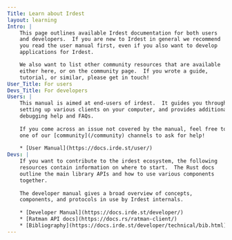 ```yaml
---
Title: Learn about Irdest
layout: learning
Intro: |
    This page outlines available Irdest documentation for both users
    and developers.  If you are new to Irdest in general we recommend
    you read the user manual first, even if you also want to develop
    applications for Irdest.

    We also want to list other community resources that are available
    either here, or on the community page.  If you wrote a guide,
    tutorial, or similar, please get in touch!
User_Title: For users
Devs_Title: For developers
Users: |
    This manual is aimed at end-users of irdest.  It guides you through
    setting up various clients on your computer, and provides additional
    debugging help and FAQs.
    
    If you come across an issue not covered by the manual, feel free to join
    one of our [community](/community) channels to ask for help!
    
    * [User Manual](https://docs.irde.st/user/)
Devs: |
    If you want to contribute to the irdest ecosystem, the following
    resources contain information on where to start.  The Rust docs
    outline the main library APIs and how to use various components
    together.
    
    The developer manual gives a broad overview of concepts, 
    components, and protocols in use by Irdest internals.
    
    * [Developer Manual](https://docs.irde.st/developer/)
    * [Ratman API docs](https://docs.rs/ratman-client/)
    * [Bibliography](https://docs.irde.st/developer/technical/bib.html)
---
```

